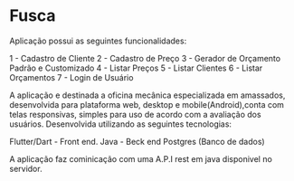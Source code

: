 # Fusca
Aplicação possui as seguintes funcionalidades:

1 - Cadastro de Cliente
2 - Cadastro de Preço
3 - Gerador de Orçamento Padrão e Customizado
4 - Listar Preços
5 - Listar Clientes
6 - Listar Orçamentos
7 - Login de Usuário


A aplicação e destinada a oficina mecânica especializada em amassados, desenvolvida para plataforma web, desktop e mobile(Android),conta com telas responsivas, simples para uso de acordo com a avaliação dos usuários.
Desenvolvida utilizando as seguintes tecnologias:

Flutter/Dart - Front end.
Java - Beck end
Postgres (Banco de dados)

A aplicação faz cominicação com uma A.P.I rest em java disponivel no servidor.


